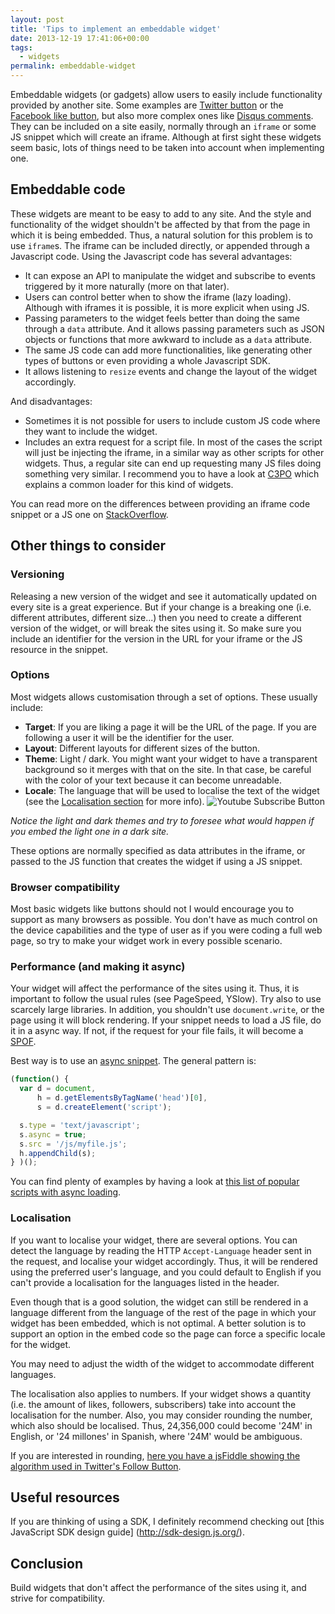 ```yaml
---
layout: post
title: 'Tips to implement an embeddable widget'
date: 2013-12-19 17:41:06+00:00
tags:
  - widgets
permalink: embeddable-widget
---
```


Embeddable widgets (or gadgets) allow users to easily include
functionality provided by another site. Some examples are [Twitter
button](https://about.twitter.com/resources/buttons) or the
[Facebook like button](https://developers.facebook.com/docs/plugins/like-button/),
but also more complex ones
like [Disqus comments](http://disqus.com/websites/). They can be included on a site easily,
normally through an `iframe` or some JS snippet which will create an
iframe. Although at first sight these widgets seem basic, lots of things
need to be taken into account when implementing one.

<!-- more -->
## Embeddable code

These widgets are meant to be easy to add to any site. And the style and functionality of the widget shouldn't be affected by that from the page in which it is being embedded. Thus, a natural solution for this problem is to use `iframe`s. The iframe can be included directly, or appended through a Javascript code. Using the Javascript code has several advantages:

-   It can expose an API to manipulate the widget and subscribe to
    events triggered by it more naturally (more on that later).
-   Users can control better when to show the iframe (lazy loading).
    Although with iframes it is possible, it is more explicit when using
    JS.
-   Passing parameters to the widget feels better than doing the same
    through a `data` attribute. And it allows passing parameters such as
    JSON objects or functions that more awkward to include as a `data`
    attribute.
-   The same JS code can add more functionalities, like generating other
    types of buttons or even providing a whole Javascript SDK.
-   It allows listening to `resize` events and change the layout of the
    widget accordingly.

And disadvantages:

-   Sometimes it is not possible for users to include custom JS code
    where they want to include the widget.
-   Includes an extra request for a script file. In most of the cases
    the script will just be injecting the iframe, in a similar way as
    other scripts for other widgets. Thus, a regular site can end up
    requesting many JS files doing something very similar. I recommend
    you to have a look at [C3PO](http://www.phpied.com/c3po-common-3rd-party-objects/)
    which explains a common loader for this kind of widgets.

You can read more on the differences between providing an iframe code
snippet or a JS one on [StackOverflow](http://stackoverflow.com/questions/5359815/widget-design-what-is-better-iframes-or-javascript).

## Other things to consider

### Versioning

Releasing a new version of the widget and see it automatically updated
on every site is a great experience. But if your change is a breaking
one (i.e. different attributes, different size...) then you need to
create a different version of the widget, or will break the sites using
it. So make sure you include an identifier for the version in the URL
for your iframe or the JS resource in the snippet.

### Options

Most widgets allows customisation through a set of options. These
usually include:

-   **Target**: If you are liking a page it will be the URL of the page.
    If you are following a user it will be the identifier for the user.
-   **Layout**: Different layouts for different sizes of the button.
-   **Theme**: Light / dark. You might want your widget to have a
    transparent background so it merges with that on the site. In that
    case, be careful with the color of your text because it can become
    unreadable.
-   **Locale**: The language that will be used to localise the text of
    the widget (see the [Localisation section](#localisation) for more info).
![Youtube Subscribe Button](/assets/images/posts/youtube-subscribe-button.png)

_Notice the light and dark themes and try to foresee what would happen if
you embed the light one in a dark site._

These options are normally specified as data attributes in the iframe, or passed to the JS function that creates the widget if using a JS snippet.

### Browser compatibility

Most basic widgets like buttons should not I would encourage you to support as many browsers as possible. You don't have as much control on the device capabilities and the type of user as if you were coding a full web page, so try to make your widget work in every possible scenario.

### Performance (and making it async)

Your widget will affect the performance of the sites using it. Thus, it
is important to follow the usual rules (see PageSpeed, YSlow). Try also
to use scarcely large libraries. In addition, you shouldn't use
`document.write`, or the page using it will block rendering. If your
snippet needs to load a JS file, do it in a async way. If not, if the
request for your file fails, it will become a [SPOF](http://www.stevesouders.com/blog/2011/10/13/frontend-spof-survery/).

Best way is to use an [async snippet](http://calendar.perfplanet.com/2013/browser-wishlist-2013/#async3pc). The general pattern is:

```js
(function() {
  var d = document,
      h = d.getElementsByTagName('head')[0],
      s = d.createElement('script');

  s.type = 'text/javascript';
  s.async = true;
  s.src = '/js/myfile.js';
  h.appendChild(s);
} )();
```

You can find plenty of examples by having a look at [this list of
popular scripts with async loading](https://developers.google.com/speed/docs/insights/UseAsync).

### Localisation

If you want to localise your widget, there are several options. You can detect the language by reading the HTTP `Accept-Language` header sent in the request, and localise your widget accordingly. Thus, it will be rendered using the preferred user's language, and you could default to English if you can't provide a localisation for the languages listed in the header.

Even though that is a good solution, the widget can still be rendered in a language different from the language of the rest of the page in which your widget has been embedded, which is not optimal. A better solution is to support an option in the embed code so the page can force a specific locale for the widget.

You may need to adjust the width of the widget to accommodate different languages.

The localisation also applies to numbers. If your widget shows a quantity (i.e. the amount of likes, followers, subscribers) take into account the localisation for the number. Also, you may consider rounding the number, which also should be localised. Thus, 24,356,000 could become '24M' in English, or '24 millones' in Spanish, where '24M' would be ambiguous.

If you are interested in rounding, [here you have a jsFiddle showing the algorithm used in Twitter's Follow Button](http://jsfiddle.net/sUVFC/).

## Useful resources

If you are thinking of using a SDK, I definitely recommend checking out [this JavaScript SDK design guide] (http://sdk-design.js.org/).

## Conclusion

Build widgets that don't affect the performance of the sites using it,
and strive for compatibility.
